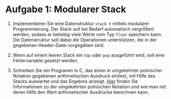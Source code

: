 # Aufgabe 1: Modularer Stack

1. Implementieren Sie eine Datenstruktur `stack t` mittels modularer Programmierung. Der Stack soll bei Bedarf automatisch vergrö̈ßert werden, sodass er beliebig viele Werte vom Typ `float` speichern kann. Die Datenstruktur soll dabei die Operationen unterstützen, die in der gegebenen Header-Datei vorgegeben sind.

2. Wenn auf einem leeren Stack ein `top` oder `pop` ausgeführt wird, soll eine Fehlervariable gesetzt werden.

3. Schreiben Sie ein Programm in C, das einen in umgekehrter polnischer Notation gegebenen arithmetischen Ausdruck einliest, mit Hilfe des Stacks auswertet und das Ergebnis anzeigt. [Hier](https://de.wikipedia.org/wiki/Umgekehrte_polnische_Notation) finden Sie Informationen zu der umgekehrten polnischen Notation und wie man mit deren Hilfe den Wert arithmetischer Ausdrücke berechnen kann.
